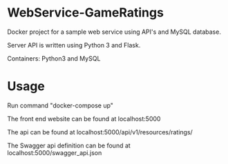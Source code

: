 # WebService-GameRatings
Docker project for a sample web service using API's and  MySQL database.

Server API is written using Python 3 and Flask.

Containers: Python3 and MySQL

# Usage
Run command "docker-compose up"
  
The front end website can be found at localhost:5000

The api can be found at localhost:5000/api/v1/resources/ratings/

The Swagger api definition can be found at localhost:5000/swagger_api.json
